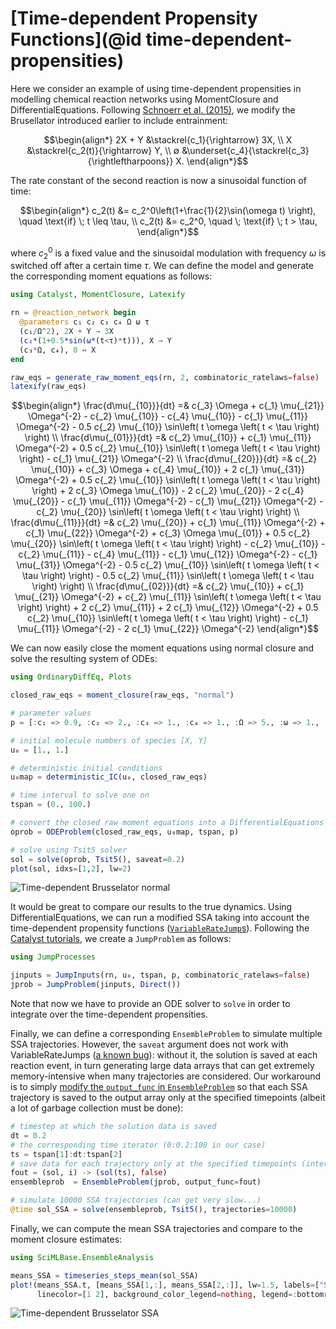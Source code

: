# [Time-dependent Propensity Functions](@id time-dependent-propensities)

Here we consider an example of using time-dependent propensities in modelling chemical reaction networks using MomentClosure and DifferentialEquations. Following [Schnoerr et al. (2015)](https://doi.org/10.1063/1.4934990), we modify the Brusellator introduced earlier to include entrainment:
```math
\begin{align*}
2X + Y &\stackrel{c_1}{\rightarrow} 3X, \\
X &\stackrel{c_2(t)}{\rightarrow} Y, \\
∅ &\underset{c_4}{\stackrel{c_3}{\rightleftharpoons}} X.
\end{align*}
```
The rate constant of the second reaction is now a sinusoidal function of time:
```math
\begin{align*}
    c_2(t) &= c_2^0\left(1+\frac{1}{2}\sin(\omega t) \right), \quad \text{if} \; t \leq \tau, \\
    c_2(t) &= c_2^0, \quad \; \text{if} \; t > \tau,
\end{align*}
```
where $c_2^0$ is a fixed value and the sinusoidal modulation with frequency $\omega$ is switched off after a certain time $\tau$. We can define the model and generate the corresponding moment equations as follows:
```julia
using Catalyst, MomentClosure, Latexify

rn = @reaction_network begin
  @parameters c₁ c₂ c₃ c₄ Ω ω τ
  (c₁/Ω^2), 2X + Y → 3X
  (c₂*(1+0.5*sin(ω*(t<τ)*t))), X → Y
  (c₃*Ω, c₄), 0 ↔ X
end

raw_eqs = generate_raw_moment_eqs(rn, 2, combinatoric_ratelaws=false)
latexify(raw_eqs)
```
```math
\begin{align*}
\frac{d\mu{_{10}}}{dt} =& c{_3} \Omega + c{_1} \mu{_{21}} \Omega^{-2} - c{_2} \mu{_{10}} - c{_4} \mu{_{10}} - c{_1} \mu{_{11}} \Omega^{-2} - 0.5 c{_2} \mu{_{10}} \sin\left( t \omega \left( t < \tau \right) \right) \\
\frac{d\mu{_{01}}}{dt} =& c{_2} \mu{_{10}} + c{_1} \mu{_{11}} \Omega^{-2} + 0.5 c{_2} \mu{_{10}} \sin\left( t \omega \left( t < \tau \right) \right) - c{_1} \mu{_{21}} \Omega^{-2} \\
\frac{d\mu{_{20}}}{dt} =& c{_2} \mu{_{10}} + c{_3} \Omega + c{_4} \mu{_{10}} + 2 c{_1} \mu{_{31}} \Omega^{-2} + 0.5 c{_2} \mu{_{10}} \sin\left( t \omega \left( t < \tau \right) \right) + 2 c{_3} \Omega \mu{_{10}} - 2 c{_2} \mu{_{20}} - 2 c{_4} \mu{_{20}} - c{_1} \mu{_{11}} \Omega^{-2} - c{_1} \mu{_{21}} \Omega^{-2} - c{_2} \mu{_{20}} \sin\left( t \omega \left( t < \tau \right) \right) \\
\frac{d\mu{_{11}}}{dt} =& c{_2} \mu{_{20}} + c{_1} \mu{_{11}} \Omega^{-2} + c{_1} \mu{_{22}} \Omega^{-2} + c{_3} \Omega \mu{_{01}} + 0.5 c{_2} \mu{_{20}} \sin\left( t \omega \left( t < \tau \right) \right) - c{_2} \mu{_{10}} - c{_2} \mu{_{11}} - c{_4} \mu{_{11}} - c{_1} \mu{_{12}} \Omega^{-2} - c{_1} \mu{_{31}} \Omega^{-2} - 0.5 c{_2} \mu{_{10}} \sin\left( t \omega \left( t < \tau \right) \right) - 0.5 c{_2} \mu{_{11}} \sin\left( t \omega \left( t < \tau \right) \right) \\
\frac{d\mu{_{02}}}{dt} =& c{_2} \mu{_{10}} + c{_1} \mu{_{21}} \Omega^{-2} + c{_2} \mu{_{11}} \sin\left( t \omega \left( t < \tau \right) \right) + 2 c{_2} \mu{_{11}} + 2 c{_1} \mu{_{12}} \Omega^{-2} + 0.5 c{_2} \mu{_{10}} \sin\left( t \omega \left( t < \tau \right) \right) - c{_1} \mu{_{11}} \Omega^{-2} - 2 c{_1} \mu{_{22}} \Omega^{-2}
\end{align*}
```
We can now easily close the moment equations using normal closure and solve the resulting system of ODEs:
```julia
using OrdinaryDiffEq, Plots

closed_raw_eqs = moment_closure(raw_eqs, "normal")

# parameter values
p = [:c₁ => 0.9, :c₂ => 2., :c₃ => 1., :c₄ => 1., :Ω => 5., :ω => 1., :τ => 40.]

# initial molecule numbers of species [X, Y]
u₀ = [1., 1.]

# deterministic initial conditions
u₀map = deterministic_IC(u₀, closed_raw_eqs)

# time interval to solve one on
tspan = (0., 100.)

# convert the closed raw moment equations into a DifferentialEquations ODEProblem
oprob = ODEProblem(closed_raw_eqs, u₀map, tspan, p)

# solve using Tsit5 solver
sol = solve(oprob, Tsit5(), saveat=0.2)
plot(sol, idxs=[1,2], lw=2)
```
![Time-dependent Brusselator normal](../assets/Brusselator_time-dependent_normal.svg)

It would be great to compare our results to the true dynamics. Using DifferentialEquations, we can run a modified SSA taking into account the time-dependent propensity functions ([`VariableRateJump`s](https://docs.sciml.ai/JumpProcesses/stable/api/#JumpProcesses.VariableRateJump)). Following the [Catalyst tutorials](https://docs.sciml.ai/Catalyst/stable/model_simulation/simulation_introduction/#simulation_intro_jumps_variableratejumps), we create a `JumpProblem` as follows:
```julia
using JumpProcesses

jinputs = JumpInputs(rn, u₀, tspan, p, combinatoric_ratelaws=false)
jprob = JumpProblem(jinputs, Direct())
```
Note that now we have to provide an ODE solver to `solve` in order to integrate over the time-dependent propensities. 

Finally, we can define a corresponding `EnsembleProblem` to simulate multiple SSA trajectories. However, the `saveat` argument does not work with VariableRateJumps ([a known bug](https://github.com/SciML/DifferentialEquations.jl/issues/733)): without it, the solution is saved at each reaction event, in turn generating large data arrays that can get extremely memory-intensive when many trajectories are considered. Our workaround is to simply [modify the `output_func` in `EnsembleProblem`](https://diffeq.sciml.ai/stable/features/ensemble/#Building-a-Problem) so that each SSA trajectory is saved to the output array only at the specified timepoints (albeit a lot of garbage collection must be done):
```julia
# timestep at which the solution data is saved
dt = 0.2
# the corresponding time iterator (0:0.2:100 in our case)
ts = tspan[1]:dt:tspan[2]
# save data for each trajectory only at the specified timepoints (interpolating the ODESolution)
fout = (sol, i) -> (sol(ts), false)
ensembleprob  = EnsembleProblem(jprob, output_func=fout)

# simulate 10000 SSA trajectories (can get very slow...)
@time sol_SSA = solve(ensembleprob, Tsit5(), trajectories=10000)
```
Finally, we can compute the mean SSA trajectories and compare to the moment closure estimates:
```julia
using SciMLBase.EnsembleAnalysis

means_SSA = timeseries_steps_mean(sol_SSA)
plot!(means_SSA.t, [means_SSA[1,:], means_SSA[2,:]], lw=1.5, labels=["SSA μ₁₀" "SSA μ₀₁"], linestyle=:dash,
      linecolor=[1 2], background_color_legend=nothing, legend=:bottomright)
```
![Time-dependent Brusselator SSA](../assets/Brusselator_time-dependent_SSA.svg)
